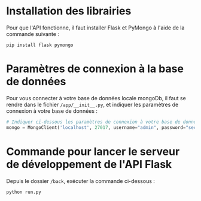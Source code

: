 # Installation des librairies

Pour que l'API fonctionne, il faut installer Flask et PyMongo à l'aide de la commande suivante :

```shell
pip install flask pymongo
```

# Paramètres de connexion à la base de données

Pour vous connecter à votre base de données locale mongoDb, il faut se rendre dans le fichier `/app/__init__.py`, et indiquer les paramètres de connexion à votre base de données :

```python
# Indiquer ci-dessous les paramètres de connexion à votre base de données mongoDB
mongo = MongoClient('localhost', 27017, username="admin", password="secret").get_database('harry_potter')
```

# Commande pour lancer le serveur de développement de l'API Flask

Depuis le dossier `/back`, exécuter la commande ci-dessous :

```shell
python run.py
```
